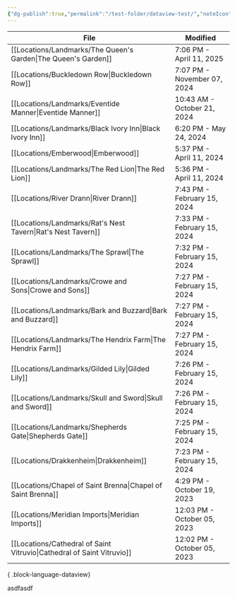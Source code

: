 ```yaml
---
{"dg-publish":true,"permalink":"/test-folder/dataview-test/","noteIcon":""}
---
```




| File                                                                      | Modified                    |
| ------------------------------------------------------------------------- | --------------------------- |
| [[Locations/Landmarks/The Queen's Garden\|The Queen's Garden]]         | 7:06 PM - April 11, 2025    |
| [[Locations/Buckledown Row\|Buckledown Row]]                           | 7:07 PM - November 07, 2024 |
| [[Locations/Landmarks/Eventide Manner\|Eventide Manner]]               | 10:43 AM - October 21, 2024 |
| [[Locations/Landmarks/Black Ivory Inn\|Black Ivory Inn]]               | 6:20 PM - May 24, 2024      |
| [[Locations/Emberwood\|Emberwood]]                                     | 5:37 PM - April 11, 2024    |
| [[Locations/Landmarks/The Red Lion\|The Red Lion]]                     | 5:36 PM - April 11, 2024    |
| [[Locations/River Drann\|River Drann]]                                 | 7:43 PM - February 15, 2024 |
| [[Locations/Landmarks/Rat's Nest Tavern\|Rat's Nest Tavern]]           | 7:33 PM - February 15, 2024 |
| [[Locations/Landmarks/The Sprawl\|The Sprawl]]                         | 7:32 PM - February 15, 2024 |
| [[Locations/Landmarks/Crowe and Sons\|Crowe and Sons]]                 | 7:27 PM - February 15, 2024 |
| [[Locations/Landmarks/Bark and Buzzard\|Bark and Buzzard]]             | 7:27 PM - February 15, 2024 |
| [[Locations/Landmarks/The Hendrix Farm\|The Hendrix Farm]]             | 7:27 PM - February 15, 2024 |
| [[Locations/Landmarks/Gilded Lily\|Gilded Lily]]                       | 7:26 PM - February 15, 2024 |
| [[Locations/Landmarks/Skull and Sword\|Skull and Sword]]               | 7:26 PM - February 15, 2024 |
| [[Locations/Landmarks/Shepherds Gate\|Shepherds Gate]]                 | 7:25 PM - February 15, 2024 |
| [[Locations/Drakkenheim\|Drakkenheim]]                                 | 7:23 PM - February 15, 2024 |
| [[Locations/Chapel of Saint Brenna\|Chapel of Saint Brenna]]           | 4:29 PM - October 19, 2023  |
| [[Locations/Meridian Imports\|Meridian Imports]]                       | 12:03 PM - October 05, 2023 |
| [[Locations/Cathedral of Saint Vitruvio\|Cathedral of Saint Vitruvio]] | 12:02 PM - October 05, 2023 |

{ .block-language-dataview}


asdfasdf